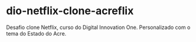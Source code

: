 # dio-netflix-clone-acreflix

Desafio clone Netflix, curso do Digital Innovation One. Personalizado com o tema do Estado do Acre.
